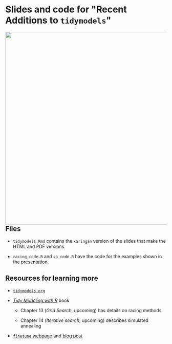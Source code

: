 # Slides and code for "Recent Additions to `tidymodels`"

<div><a href="url"><img src="images/tidymodels_wall_really_long.png" align="left" width="600" ></a></div>


## Files


* `tidymodels.Rmd` contains the `xaringan` version of the slides that make the HTML and PDF versions. 

* `racing_code.R` and `sa_code.R` have the code for the examples shown in the presentation. 


## Resources for learning more

 * [`tidymodels.org`](https://www.tidymodels.org/)

 * [_Tidy Modeling with R_](https://www.tmwr.org/) book
   
    - Chapter 13 (_Grid Search_, upcoming) has details on racing methods
    
    - Chapter 14 (_Iterative search_, upcoming) describes simulated annealing

 * [`finetune` webpage](https://finetune.tidymodels.org/) and [blog post](https://www.tidyverse.org/blog/2020/12/finetune-0-0-1/)

 

